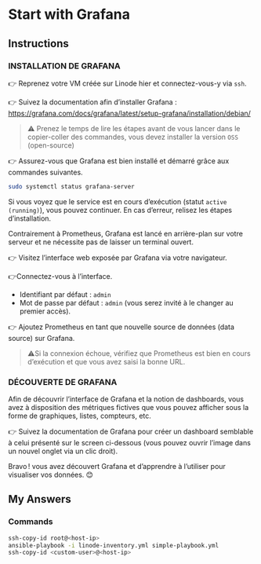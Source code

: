 # Start with Grafana

## Instructions

### INSTALLATION DE GRAFANA

👉 Reprenez votre VM créée sur Linode hier et connectez-vous-y via `ssh`.

👉 Suivez la documentation afin d’installer Grafana : https://grafana.com/docs/grafana/latest/setup-grafana/installation/debian/ 

> ⚠️ Prenez le temps de lire les étapes avant de vous lancer dans le copier-coller des commandes, vous devez installer la version `OSS` (open-source)

👉 Assurez-vous que Grafana est bien installé et démarré grâce aux commandes suivantes.

```sh
sudo systemctl status grafana-server
```

Si vous voyez que le service est en cours d’exécution (statut `active (running)`), vous pouvez continuer. En cas d’erreur, relisez les étapes d’installation.

Contrairement à Prometheus, Grafana est lancé en arrière-plan sur votre serveur et ne nécessite pas de laisser un terminal ouvert.

👉 Visitez l’interface web exposée par Grafana via votre navigateur.

👉Connectez-vous à l’interface.
- Identifiant par défaut : `admin`
- Mot de passe par défaut : `admin` (vous serez invité à le changer au premier accès).

👉 Ajoutez Prometheus en tant que nouvelle source de données (data source) sur Grafana.

> ⚠️Si la connexion échoue, vérifiez que Prometheus est bien en cours d’exécution et que vous avez saisi la bonne URL.

### DÉCOUVERTE DE GRAFANA

Afin de découvrir l’interface de Grafana et la notion de dashboards, vous avez à disposition des métriques fictives que vous pouvez afficher sous la forme de graphiques, listes, compteurs, etc.

👉 Suivez la documentation de Grafana pour créer un dashboard semblable à celui présenté sur le screen ci-dessous (vous pouvez ouvrir l’image dans un nouvel onglet via un clic droit).

Bravo ! vous avez découvert Grafana et d’apprendre à l’utiliser pour visualiser vos données. 😊

## My Answers

### Commands

```sh
ssh-copy-id root@<host-ip>
ansible-playbook -i linode-inventory.yml simple-playbook.yml
ssh-copy-id <custom-user>@<host-ip>
```